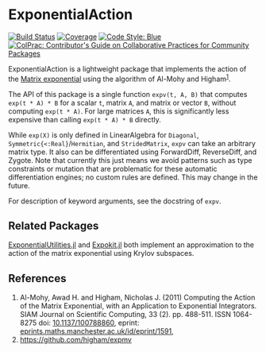 # ExponentialAction

[![Build Status](https://github.com/sethaxen/ExponentialAction.jl/workflows/CI/badge.svg)](https://github.com/sethaxen/ExponentialAction.jl/actions)
[![Coverage](https://codecov.io/gh/sethaxen/ExponentialAction.jl/branch/main/graph/badge.svg)](https://codecov.io/gh/sethaxen/ExponentialAction.jl)
[![Code Style: Blue](https://img.shields.io/badge/code%20style-blue-4495d1.svg)](https://github.com/invenia/BlueStyle)
[![ColPrac: Contributor's Guide on Collaborative Practices for Community Packages](https://img.shields.io/badge/ColPrac-Contributor's%20Guide-blueviolet)](https://github.com/SciML/ColPrac)

ExponentialAction is a lightweight package that implements the action of the [Matrix exponential](https://en.wikipedia.org/wiki/Matrix_exponential) using the algorithm of Al-Mohy and Higham<sup>[1](#references)</sup>.

The API of this package is a single function `expv(t, A, B)` that computes `exp(t * A) * B` for a scalar `t`, matrix `A`, and matrix or vector `B`, without computing `exp(t * A)`.
For large matrices `A`, this is significantly less expensive than calling `exp(t * A) * B` directly.

While `exp(X)` is only defined in LinearAlgebra for `Diagonal`, `Symmetric{<:Real}`/`Hermitian`, and `StridedMatrix`, `expv` can take an arbitrary matrix type.
It also can be differentiated using ForwardDiff, ReverseDiff, and Zygote.
Note that currently this just means we avoid patterns such as type constraints or mutation that are problematic for these automatic differentiation engines; no custom rules are defined.
This may change in the future.

For description of keyword arguments, see the docstring of `expv`.

## Related Packages

[ExponentialUtilities.jl](https://github.com/SciML/ExponentialUtilities.jl) and [Expokit.jl](https://github.com/acroy/Expokit.jl) both implement an approximation to the action of the matrix exponential using Krylov subspaces.

## References

 1. Al-Mohy, Awad H. and Higham, Nicholas J. (2011) Computing the Action of the Matrix Exponential, with an Application to Exponential Integrators. SIAM Journal on Scientific Computing, 33 (2). pp. 488-511. ISSN 1064-8275
    doi: [10.1137/100788860](https://doi.org/10.1137/100788860),
    eprint: [eprints.maths.manchester.ac.uk/id/eprint/1591](http://eprints.maths.manchester.ac.uk/id/eprint/1591),
 2. https://github.com/higham/expmv
